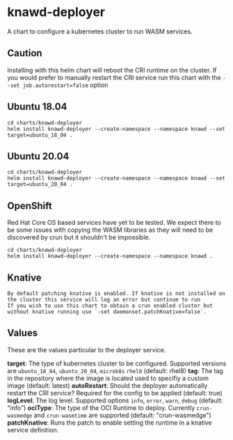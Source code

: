 # knawd-deployer

A chart to configure a kubernetes cluster to run WASM services.

## Caution
Installing with this helm chart will reboot the CRI runtime on the cluster.
If you would prefer to manually restart the CRI service run this chart with the `--set job.autorestart=false` option

## Ubuntu 18.04

```
cd charts/knawd-deployer
helm install knawd-deployer --create-namespace --namespace knawd --set target=ubuntu_18_04 .
```

## Ubuntu 20.04

```
cd charts/knawd-deployer
helm install knawd-deployer --create-namespace --namespace knawd --set target=ubuntu_20_04 .
```

## OpenShift

Red Hat Core OS based services have yet to be tested. We expect there to be some issues with copying the WASM libraries as they will need to be discovered by crun but it shouldn't be impossible.

```
cd charts/knawd-deployer
helm install knawd-deployer --create-namespace --namespace knawd .
```

## Knative

```
By default patching knative is enabled. If knative is not installed on the cluster this service will log an error but continue to run
If you wish to use this chart to obtain a crun enabled cluster but without knative running use `-set daemonset.patchKnative=false`.
```

## Values

These are the values particular to the deployer service.

**target**: The type of kubernetes cluster to be configured. Supported versions are `ubuntu_18_04`, `ubuntu_20_04`, `microk8s` `rhel8` (default: rhel8)
**tag**: The tag in the repository where the image is located used to specifiy a custom image  (default: latest)
**autoRestart**: Should the deployer automatically restart the CRI service? Required for the config to be applied (default: true)
**logLevel**: The log level. Supported options `info`, `error`, `warn`, `debug` (default: "info") 
**ociType**: The type of the OCI Runtime to deploy. Currently `crun-wasmedge` and `crun-wasmtime` are supported (default: "crun-wasmedge")
**patchKnative**: Runs the patch to enable setting the runtime in a knative service definition.
